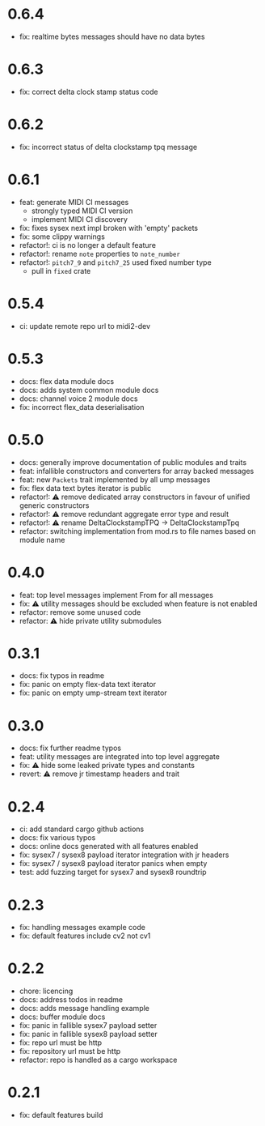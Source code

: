 # 0.6.4
* fix: realtime bytes messages should have no data bytes

# 0.6.3
* fix: correct delta clock stamp status code

# 0.6.2
* fix: incorrect status of delta clockstamp tpq message

# 0.6.1
* feat: generate MIDI CI messages
    * strongly typed MIDI CI version
    * implement MIDI CI discovery
* fix: fixes sysex next impl broken with 'empty' packets
* fix: some clippy warnings
* refactor!: ci is no longer a default feature
* refactor!: rename `note` properties to `note_number`
* refactor!: `pitch7_9` and `pitch7_25` used fixed number type
    * pull in `fixed` crate

# 0.5.4
* ci: update remote repo url to midi2-dev

# 0.5.3
* docs: flex data module docs
* docs: adds system common module docs
* docs: channel voice 2 module docs
* fix: incorrect flex_data deserialisation

# 0.5.0
* docs: generally improve documentation of public modules and traits
* feat: infallible constructors and converters for array backed messages
* feat: new `Packets` trait implemented by all ump messages
* fix: flex data text bytes iterator is public
* refactor!: ⚠️  remove dedicated array constructors in favour of unified generic constructors
* refactor!: ⚠️  remove redundant aggregate error type and result
* refactor!: ⚠️  rename DeltaClockstampTPQ -> DeltaClockstampTpq
* refactor: switching implementation from mod.rs to file names based on module name

# 0.4.0
* feat: top level messages implement From for all messages
* fix: ⚠️  utility messages should be excluded when feature is not enabled
* refactor: remove some unused code
* refactor: ⚠️  hide private utility submodules

# 0.3.1
* docs: fix typos in readme
* fix: panic on empty flex-data text iterator
* fix: panic on empty ump-stream text iterator

# 0.3.0
* docs: fix further readme typos
* feat: utility messages are integrated into top level aggregate
* fix: ⚠️  hide some leaked private types and constants
* revert: ⚠️  remove jr timestamp headers and trait

# 0.2.4
* ci: add standard cargo github actions
* docs: fix various typos
* docs: online docs generated with all features enabled
* fix: sysex7 / sysex8 payload iterator integration with jr headers
* fix: sysex7 / sysex8 payload iterator panics when empty
* test: add fuzzing target for sysex7 and sysex8 roundtrip

# 0.2.3
* fix: handling messages example code
* fix: default features include cv2 not cv1

# 0.2.2
* chore: licencing
* docs: address todos in readme
* docs: adds message handling example
* docs: buffer module docs
* fix: panic in fallible sysex7 payload setter
* fix: panic in fallible sysex8 payload setter
* fix: repo url must be http
* fix: repository url must be http
* refactor: repo is handled as a cargo workspace

# 0.2.1
* fix: default features build
